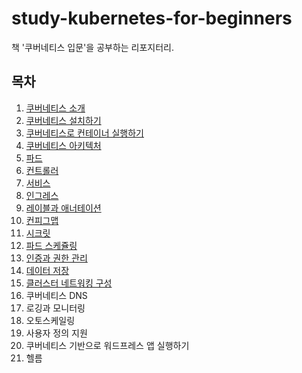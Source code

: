 # study-kubernetes-for-beginners
책 '쿠버네티스 입문'을 공부하는 리포지터리.

## 목차

1. [쿠버네티스 소개](./01/index.md)
2. [쿠버네티스 설치하기](./02/index.md)
3. [쿠버네티스로 컨테이너 실행하기](./03/index.md)
4. [쿠버네티스 아키텍처](./04/index.md)
5. [파드](./05/index.md)
6. [컨트롤러](./06/index.md)
7. [서비스](./07/index.md)
8. [인그레스](./08/index.md)
9. [레이블과 애너테이션](./09/index.md)
10. [컨피그맵](./10/index.md)
11. [시크릿](./11/index.md)
12. [파드 스케쥴링](./12/index.md)
13. [인증과 권한 관리](./13/index.md)
14. [데이터 저장](./14/index.md)
15. [클러스터 네트워킹 구성](./15/index.md)
16. 쿠버네티스 DNS
17. 로깅과 모니터링
18. 오토스케일링
19. 사용자 정의 지원
20. 쿠버네티스 기반으로 워드프레스 앱 실행하기
21. 헬름
